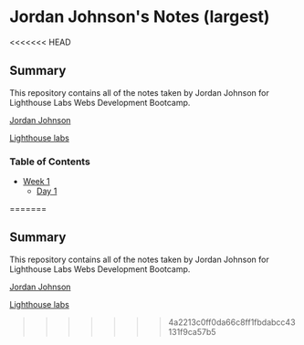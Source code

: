 # Jordan Johnson's Notes (largest) 
<<<<<<< HEAD
## Summary 
This repository contains all of the notes taken by Jordan Johnson for Lighthouse Labs Webs Development Bootcamp.

[Jordan Johnson](https://github.com/jordanj83)

[Lighthouse labs](https://www.lighthouselabs.ca/)
### Table of Contents
* [Week 1](/Week_1)
  * [Day 1](/Week_1/Day_1)




=======
## Summary

This repository contains all of the notes taken by Jordan Johnson for Lighthouse Labs Webs Development Bootcamp.


[Jordan Johnson](https://github.com/jordanj83)

[Lighthouse labs](https://www.lighthouselabs.ca/)
>>>>>>> 4a2213c0ff0da66c8ff1fbdabcc43131f9ca57b5

